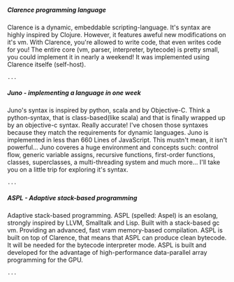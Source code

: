 <h5> Clarence programming language</h5>

<p>Clarence is a dynamic, embeddable scripting-language. It's syntax are highly inspired by Clojure. However, it features aweful new modifications on it's vm. With Clarence, you're allowed to write code, that even writes code for you! The entire core (vm, parser, interpreter, bytecode) is pretty small, you could implement it in nearly a weekend! It was implemented using Clarence itselfe (self-host).</p>

<code>...</code>

<h5> Juno - implementing a language in one week</h5>

<p>Juno's syntax is inspired by python, scala and by Objective-C. Think a python-syntax, that is class-based(like scala) and that is finally wrapped up by an objective-c syntax. Really accurate! I've chosen those syntaxes because they match the requirements for dynamic languages. Juno is implemented in less than 660 Lines of JavaScript. This mustn't mean, it isn't powerful... Juno coveres a huge environment and concepts such: control flow, generic variable assigns, recursive functions, first-order functions, classes, superclasses, a multi-threading system and much more... I'll take you on a little trip for exploring it's syntax.</p>

<code>...</code>

<h5> ASPL - Adaptive stack-based programming</h5>

<p>Adaptive stack-based programming. ASPL (spelled: Aspel) is an esolang, strongly inspired by LLVM, Smalltalk and Lisp. Built with a stack-based gc vm. Providing an advanced, fast vram memory-based compilation.
ASPL is built on top of Clarence, that means that ASPL can produce clean bytecode. It will be needed for the bytecode interpreter mode. ASPL is built and developed for the advantage of high-performance data-parallel array programming for the GPU.</p>

<code>...</code>

